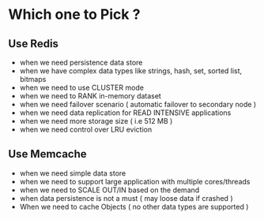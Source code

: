 
# Which one to Pick ?
## Use Redis 
- when we need persistence data store 
- when we have complex data types like strings, hash, set, sorted list, bitmaps 
- when we need to use CLUSTER mode
- when we need to RANK in-memory dataset
- when we need failover scenario ( automatic failover to secondary node )
- when we need data replication for READ INTENSIVE applications 
- when we need more storage size ( i.e 512 MB )
- when we need control over LRU eviction 

## Use Memcache 
- when we need simple data store 
- when we need to support large application with multiple cores/threads 
- when we need to SCALE OUT/IN based on the demand 
- when data persistence is not a must ( may loose data if crashed )
- When we need to cache Objects ( no other data types are supported )
